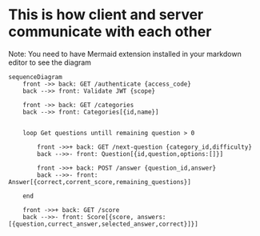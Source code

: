 ﻿
# This is how client and server communicate with each other

Note: You need to have Mermaid extension installed in your markdown editor to see the diagram


``` mermaid
sequenceDiagram
    front ->> back: GET /authenticate {access_code}
    back -->> front: Validate JWT {scope}

    front ->> back: GET /categories
    back -->> front: Categories[{id,name}]


    loop Get questions untill remaining question > 0

        front ->>+ back: GET /next-question {category_id,difficulty} 
        back -->>- front: Question[{id,question,options:[]}]

        front ->>+ back: POST /answer {question_id,answer}
        back -->>- front: Answer[{correct,corrent_score,remaining_questions}]

    end

    front ->>+ back: GET /score
    back -->>- front: Score[{score, answers:[{question,currect_answer,selected_answer,correct}]}]
    

```